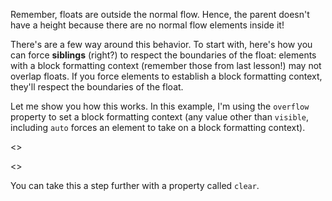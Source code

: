 Remember, floats are outside the normal flow. Hence, the parent doesn't have a height because there are no normal flow elements inside it!

There's are a few way around this behavior. To start with, here's how you can force **siblings** (right?) to respect the boundaries of the float: elements with a block formatting context (remember those from last lesson!) may not overlap floats. If you force elements to establish a block formatting context, they'll respect the boundaries of the float.

Let me show you how this works. In this example, I'm using the `overflow` property to set a block formatting context (any value other than `visible`, including `auto` forces an element to take on a block formatting context).

<<html of example>>

<<img of example>>

You can take this a step further with a property called `clear`.